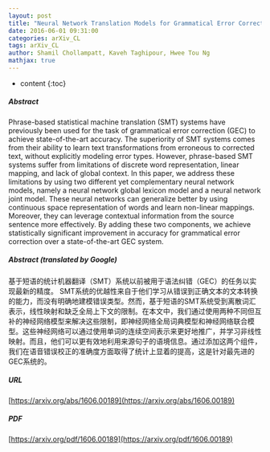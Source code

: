 ```yaml
---
layout: post
title: "Neural Network Translation Models for Grammatical Error Correction"
date: 2016-06-01 09:31:00
categories: arXiv_CL
tags: arXiv_CL
author: Shamil Chollampatt, Kaveh Taghipour, Hwee Tou Ng
mathjax: true
---
```


* content
{:toc}

##### Abstract
Phrase-based statistical machine translation (SMT) systems have previously been used for the task of grammatical error correction (GEC) to achieve state-of-the-art accuracy. The superiority of SMT systems comes from their ability to learn text transformations from erroneous to corrected text, without explicitly modeling error types. However, phrase-based SMT systems suffer from limitations of discrete word representation, linear mapping, and lack of global context. In this paper, we address these limitations by using two different yet complementary neural network models, namely a neural network global lexicon model and a neural network joint model. These neural networks can generalize better by using continuous space representation of words and learn non-linear mappings. Moreover, they can leverage contextual information from the source sentence more effectively. By adding these two components, we achieve statistically significant improvement in accuracy for grammatical error correction over a state-of-the-art GEC system.

##### Abstract (translated by Google)
基于短语的统计机器翻译（SMT）系统以前被用于语法纠错（GEC）的任务以实现最新的精度。 SMT系统的优越性来自于他们学习从错误到正确文本的文本转换的能力，而没有明确地建模错误类型。然而，基于短语的SMT系统受到离散词汇表示，线性映射和缺乏全局上下文的限制。在本文中，我们通过使用两种不同但互补的神经网络模型来解决这些限制，即神经网络全局词典模型和神经网络联合模型。这些神经网络可以通过使用单词的连续空间表示来更好地推广，并学习非线性映射。而且，他们可以更有效地利用来源句子的语境信息。通过添加这两个组件，我们在语音错误校正的准确度方面取得了统计上显着的提高，这是针对最先进的GEC系统的。

##### URL
[https://arxiv.org/abs/1606.00189](https://arxiv.org/abs/1606.00189)

##### PDF
[https://arxiv.org/pdf/1606.00189](https://arxiv.org/pdf/1606.00189)

